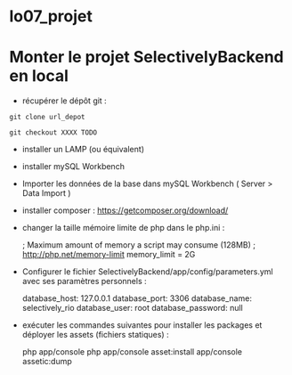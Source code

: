 # lo07_projet

Monter le projet SelectivelyBackend en local
==

- récupérer le dépôt git :

`git clone url_depot`

`git checkout XXXX TODO`

- installer un LAMP (ou équivalent)
- installer mySQL Workbench
- Importer les données de la base dans mySQL Workbench ( Server > Data Import )
- installer composer : https://getcomposer.org/download/
- changer la taille mémoire limite de php dans le php.ini :


    ; Maximum amount of memory a script may consume (128MB)
    ; http://php.net/memory-limit
    memory_limit = 2G

- Configurer le fichier SelectivelyBackend/app/config/parameters.yml avec ses paramètres personnels :


    database_host: 127.0.0.1
    database_port: 3306
    database_name: selectively_rio
    database_user: root
    database_password: null

- exécuter les commandes suivantes pour installer les packages et déployer les assets (fichiers statiques) :


    php app/console
    php app/console asset:install
    app/console assetic:dump

